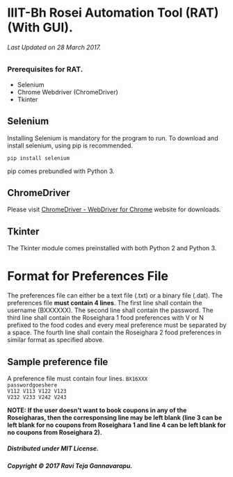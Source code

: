 # IIIT-Bh Rosei Automation Tool (RAT) (With GUI).
###### Last Updated on 28 March 2017.

### Prerequisites for RAT.
* Selenium
* Chrome Webdriver (ChromeDriver)
* Tkinter

## Selenium
Installing Selenium is mandatory for the program to run. To download and install selenium, using pip is recommended.

`pip install selenium`

pip comes prebundled with Python 3.

## ChromeDriver
Please visit [ChromeDriver - WebDriver for Chrome](https://sites.google.com/a/chromium.org/chromedriver/) website for downloads.

## Tkinter
The Tkinter module comes preinstalled with both Python 2 and Python 3.

# Format for Preferences File
The preferences file can either be a text file (.txt) or a binary file (.dat). The preferences file **must contain 4 lines**. The first line shall contain the username (BXXXXXX). The second line shall contain the password. The third line shall contain the Roseighara 1 food preferences with V or N prefixed to the food codes and every meal preference must be separated by a space. The fourth line shall contain the Roseighara 2 food preferences in similar format as specified above.

## Sample preference file
A preference file must contain four lines.
`BX16XXX`<br />
`passwordgoeshere`<br />
`V112 V113 V122 V123`<br />
`V232 V233 V242 V243`<br />

**NOTE: If the user doesn't want to book coupons in any of the Roseigharas, then the corresponsing line may be left blank (line 3 can be left blank for no coupons from Roseighara 1 and line 4 can be left blank for no coupons from Roseighara 2).**

##### Distributed under MIT License.
##### Copyright © 2017 Ravi Teja Gannavarapu.
